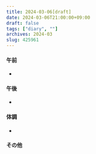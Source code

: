 ```yaml
---
title: 2024-03-06[draft]
date: 2024-03-06T21:00:00+09:00
draft: false
tags: ["diary", ""]
archives: 2024-03
slug: 425961
---
```

#### 午前
- 
#### 午後
- 
#### 体調
- 
#### その他